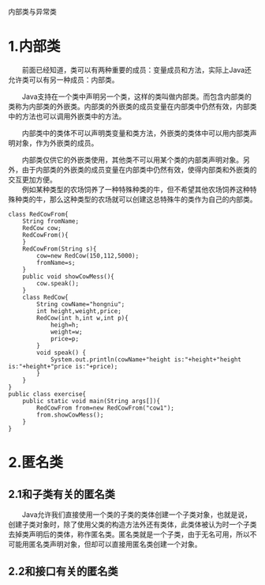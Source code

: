 内部类与异常类
# 1.内部类


&emsp;&emsp;前面已经知道，类可以有两种重要的成员：变量成员和方法，实际上Java还允许类可以有另一种成员：内部类。

&emsp;&emsp;Java支持在一个类中声明另一个类，这样的类叫做内部类。而包含内部类的类称为内部类的外嵌类。内部类的外嵌类的成员变量在内部类中仍然有效，内部类中的方法也可以调用外嵌类中的方法。  

&emsp;&emsp;内部类中的类体不可以声明类变量和类方法，外嵌类的类体中可以用内部类声明对象，作为外嵌类的成员。

&emsp;&emsp;内部类仅供它的外嵌类使用，其他类不可以用某个类的内部类声明对象。另外，由于内部类的外嵌类的成员变量在内部类中仍然有效，使得内部类和外嵌类的交互更加方便。  
&emsp;&emsp;例如某种类型的农场饲养了一种特殊种类的牛，但不希望其他农场饲养这种特殊种类的牛，那么这种类型的农场就可以创建这总特殊牛的类作为自己的内部类。

```
class RedCowFrom{
	String fromName;
	RedCow cow;
	RedCowFrom(){
	}
	RedCowFrom(String s){
		cow=new RedCow(150,112,5000);
		fromName=s;
	}
	public void showCowMess(){
		cow.speak();
	}
	class RedCow{
		String cowName="hongniu";
		int height,weight,price;
		RedCow(int h,int w,int p){
			heigh=h;
			weight=w;
			price=p;
		}
		void speak() {
			System.out.println(cowName+"height is:"+height+"height is:"+height+"price is:"+price);
		}
	}
}
public class exercise{
	public static void main(String args[]){
		RedCowFrom from=new RedCowFrom("cow1");
		from.showCowMess();
	}
}
```
# 2.匿名类
## 2.1和子类有关的匿名类
&emsp;&emsp;Java允许我们直接使用一个类的子类的类体创建一个子类对象，也就是说，创建子类对象时，除了使用父类的构造方法外还有类体，此类体被认为时一个子类去掉类声明后的类体，称作匿名类。匿名类就是一个子类，由于无名可用，所以不可能用匿名类声明对象，但却可以直接用匿名类创建一个对象。
## 2.2和接口有关的匿名类

